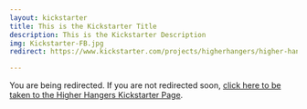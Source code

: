 ```yaml
---
layout: kickstarter
title: This is the Kickstarter Title
description: This is the Kickstarter Description
img: Kickstarter-FB.jpg
redirect: https://www.kickstarter.com/projects/higherhangers/higher-hangers-space-saving-closet-organization-re?utm_source=facebook&utm_medium=cpc&utm_campaign=Kickstarter+v5&utm_content=2016-03-12+3+%2810%216042203051643%21qwaya%210%29&utm_term=Velvet+Dorm+Room+Idea+Link+Clicks

---
```


You are being redirected. If you are not redirected soon, <a href="{{ page.redirect }}">click here to be taken to the Higher Hangers Kickstarter Page</a>.

